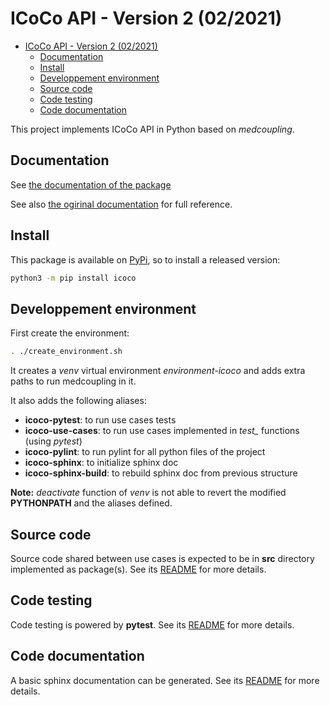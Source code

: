 # ICoCo API - Version 2 (02/2021)

- [ICoCo API - Version 2 (02/2021)](#icoco-api---version-2-022021)
  - [Documentation](#documentation)
  - [Install](#install)
  - [Developpement environment](#developpement-environment)
  - [Source code](#source-code)
  - [Code testing](#code-testing)
  - [Code documentation](#code-documentation)

This project implements ICoCo API in Python based on *medcoupling*.

## Documentation

See [the documentation of the package](https://icoco-python.readthedocs.io/en/latest/index.html)

See also [the ogirinal documentation](https://github.com/cea-trust-platform/icoco-coupling) for full reference.

## Install

This package is available on [PyPi](https://pypi.org/project/icoco/), so to install a released version:

```sh
python3 -m pip install icoco
```

## Developpement environment

First create the environment:

```bash
. ./create_environment.sh
```

It creates a *venv* virtual environment *environment-icoco* and adds extra paths to run medcoupling
in it.

It also adds the following aliases:

- **icoco-pytest**: to run use cases tests
- **icoco-use-cases**: to run use cases implemented in *test_* functions (using *pytest*)
- **icoco-pylint**: to run pylint for all python files of the project
- **icoco-sphinx**: to initialize sphinx doc
- **icoco-sphinx-build**: to rebuild sphinx doc from previous structure

**Note:** *deactivate* function of *venv* is not able to revert the modified **PYTHONPATH** and the
aliases defined.

## Source code

Source code shared between use cases is expected to be in **src** directory implemented as package(s).
See its [README](src/README.md) for more details.

## Code testing

Code testing is powered by **pytest**.
See its [README](tests/README.md) for more details.

## Code documentation

A basic sphinx documentation can be generated.
See its [README](docs/README.md) for more details.
